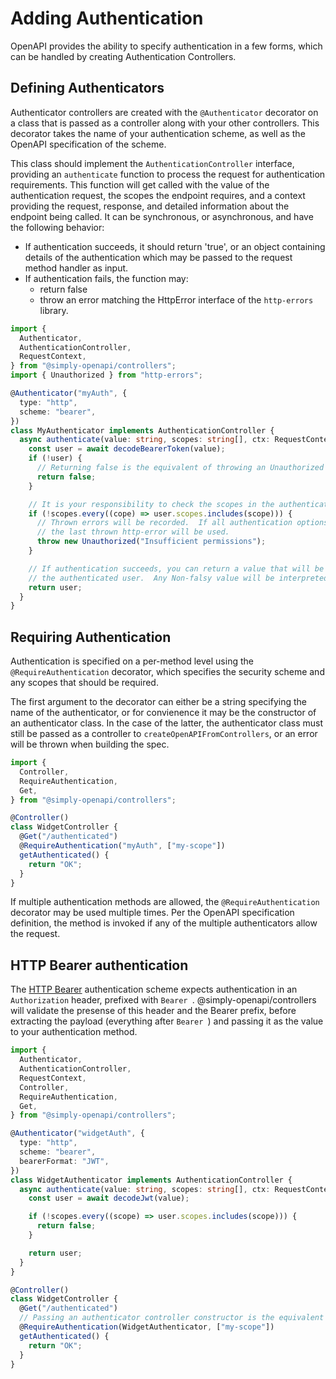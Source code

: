 # Adding Authentication

OpenAPI provides the ability to specify authentication in a few forms, which can be handled by creating Authentication Controllers.

## Defining Authenticators

Authenticator controllers are created with the `@Authenticator` decorator on a class that is passed as a controller along with your other controllers.
This decorator takes the name of your authentication scheme, as well as the OpenAPI specification of the scheme.

This class should implement the `AuthenticationController` interface, providing an `authenticate` function to process the request for authentication requirements.
This function will get called with the value of the authentication request, the scopes the endpoint requires, and a context providing the request, response, and detailed information
about the endpoint being called. It can be synchronous, or asynchronous, and have the following behavior:

- If authentication succeeds, it should return 'true', or an object containing details of the authentication which may be passed to the request method handler as input.
- If authentication fails, the function may:
  - return false
  - throw an error matching the HttpError interface of the `http-errors` library.

```typescript
import {
  Authenticator,
  AuthenticationController,
  RequestContext,
} from "@simply-openapi/controllers";
import { Unauthorized } from "http-errors";

@Authenticator("myAuth", {
  type: "http",
  scheme: "bearer",
})
class MyAuthenticator implements AuthenticationController {
  async authenticate(value: string, scopes: string[], ctx: RequestContext) {
    const user = await decodeBearerToken(value);
    if (!user) {
      // Returning false is the equivalent of throwing an Unauthorized http-error with the default message.
      return false;
    }

    // It is your responsibility to check the scopes in the authentication request.
    if (!scopes.every((cope) => user.scopes.includes(scope))) {
      // Thrown errors will be recorded.  If all authentication options reject the request,
      // the last thrown http-error will be used.
      throw new Unauthorized("Insufficient permissions");
    }

    // If authentication succeeds, you can return a value that will be passed to handler method arguments decorated to recieve
    // the authenticated user.  Any Non-falsy value will be interpreted as a successful auth.
    return user;
  }
}
```

## Requiring Authentication

Authentication is specified on a per-method level using the `@RequireAuthentication` decorator, which specifies the security scheme and any scopes that should be required.

The first argument to the decorator can either be a string specifying the name of the authenticator, or for convienence it may be the constructor of an authenticator class. In the case of the latter,
the authenticator class must still be passed as a controller to `createOpenAPIFromControllers`, or an error will be thrown when building the spec.

```typescript
import {
  Controller,
  RequireAuthentication,
  Get,
} from "@simply-openapi/controllers";

@Controller()
class WidgetController {
  @Get("/authenticated")
  @RequireAuthentication("myAuth", ["my-scope"])
  getAuthenticated() {
    return "OK";
  }
}
```

If multiple authentication methods are allowed, the `@RequireAuthentication` decorator may be used multiple times. Per the OpenAPI specification definition, the method is invoked if any of the multiple authenticators allow the request.

## HTTP Bearer authentication

The [HTTP Bearer](https://swagger.io/docs/specification/authentication/bearer-authentication/) authentication scheme expects authentication in an `Authorization` header, prefixed with `Bearer `.
@simply-openapi/controllers will validate the presense of this header and the Bearer prefix, before extracting the payload (everything after `Bearer `) and passing it as the value to your authentication method.

```typescript
import {
  Authenticator,
  AuthenticationController,
  RequestContext,
  Controller,
  RequireAuthentication,
  Get,
} from "@simply-openapi/controllers";

@Authenticator("widgetAuth", {
  type: "http",
  scheme: "bearer",
  bearerFormat: "JWT",
})
class WidgetAuthenticator implements AuthenticationController {
  async authenticate(value: string, scopes: string[], ctx: RequestContext) {
    const user = await decodeJwt(value);

    if (!scopes.every((scope) => user.scopes.includes(scope))) {
      return false;
    }

    return user;
  }
}

@Controller()
class WidgetController {
  @Get("/authenticated")
  // Passing an authenticator controller constructor is the equivalent of passing the scheme name specified in the @Authenticator decorator of that controller.
  @RequireAuthentication(WidgetAuthenticator, ["my-scope"])
  getAuthenticated() {
    return "OK";
  }
}
```
